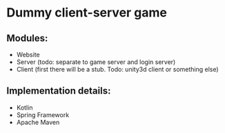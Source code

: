 # Dummy client-server game

## Modules:
* Website
* Server (todo: separate to game server and login server)
* Client (first there will be a stub. Todo: unity3d client or something else)

## Implementation details:
* Kotlin
* Spring Framework
* Apache Maven